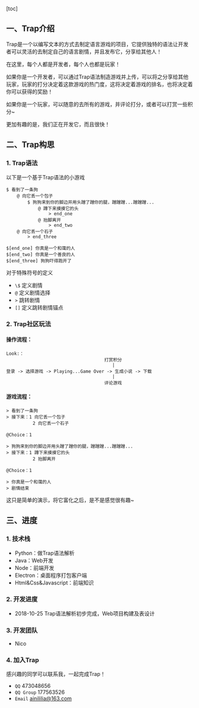 [toc]
## 一、Trap介绍
Trap是一个以编写文本的方式去制定语言游戏的项目，它提供独特的语法让开发者可以灵活的去制定自己的语言剧情，并且发布它，分享给其他人！

在这里，每个人都是开发者，每个人也都是玩家！

如果你是一个开发者，可以通过Trap语法制造游戏并上传，可以将之分享给其他玩家，玩家的打分决定着这款游戏的热门度，这将决定着游戏的排名，也将决定着你可以获得的奖励！

如果你是一个玩家，可以随意的去所有的游戏，并评论打分，或者可以打赏一些积分~

更加有趣的是，我们正在开发它，而且很快！

## 二、Trap构思
### 1. Trap语法
以下是一个基于Trap语法的小游戏
```
$ 看到了一条狗
	@ 向它丢一个包子
		$ 狗狗来到你的脚边并用头蹭了蹭你的腿，蹭蹭蹭...蹭蹭蹭...
			@ 蹲下来摸摸它的头
				> end_one
			@ 抬脚离开
				> end_two
	@ 向它丢一个石子
		> end_three
	
$[end_one] 你真是一个和蔼的人
$[end_two] 你真是一个善良的人
$[end_three] 狗狗吓得跑开了
```
对于特殊符号的定义
 
 - ```\$``` 定义剧情
 - ```@``` 定义剧情选择
 - ```>``` 跳转剧情
 - ```[]``` 定义跳转剧情锚点

### 2. Trap社区玩法
#### 操作流程：

```
Look:：
                                     打赏积分
                                        |
登录 -> 选择游戏 -> Playing...Game Over -> 生成小说 -> 下载
                                        |
                                     评论游戏
```

#### 游戏流程：

```
> 看到了一条狗
> 接下来：1 向它丢一个包子
          2 向它丢一个石子

@Choice：1

> 狗狗来到你的脚边并用头蹭了蹭你的腿，蹭蹭蹭...蹭蹭蹭...
> 接下来：1 蹲下来摸摸它的头
          2 抬脚离开
          
@Choice：1

> 你真是一个和蔼的人
> 剧情结束

```
这只是简单的演示，将它富化之后，是不是感觉很有趣~
## 三、进度
### 1. 技术栈
 - Python：做Trap语法解析 
 - Java：Web开发
 - Node：前端开发
 - Electron：桌面程序打包客户端
 - Html&Css&Javascript：前端知识

### 2. 开发进度
 - 2018-10-25 Trap语法解析初步完成，Web项目构建及表设计

### 3. 开发团队
 - Nico

### 4. 加入Trap
感兴趣的同学可以联系我，一起完成Trap！
 - ```QQ``` 473048656
 - ```QQ Group``` 177563526
 - ```Email``` ainililia@163.com